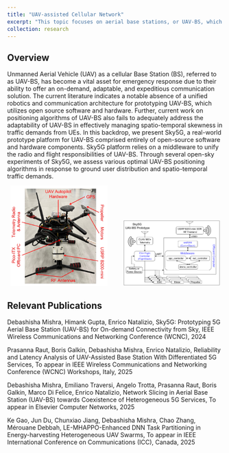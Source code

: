 ```yaml
---
title: "UAV-assisted Cellular Network"
excerpt: "This topic focuses on aerial base stations, or UAV-BS, which are a result of combining 5G mobile base stations with unmanned aerial vehicles (UAVs) to provide a flexible, quick, and on-demand communication solution."
collection: research
---
```


## Overview
Unmanned Aerial Vehicle (UAV) as a cellular Base Station (BS), referred to as UAV-BS, has become a vital asset for emergency response due to their ability to offer an on-demand, adaptable, and expeditious communication solution. The current literature indicates a notable absence of a unified robotics and communication architecture for prototyping UAV-BS, which utilizes open source software and hardware. Further, current work on positioning algorithms of UAV-BS also fails to adequately address the adaptability of UAV-BS in effectively managing spatio-temporal skewness in traffic demands from UEs. In this backdrop, we present Sky5G, a real-world prototype platform for UAV-BS comprised entirely of open-source software and hardware components. Sky5G platform relies on a middleware to unify the radio and flight responsibilities of UAV-BS. Through several open-sky experiments of Sky5G, we assess various optimal UAV-BS positioning algorithms in response to ground user distribution and spatio-temporal traffic demands.

<!-- <br/><img src='/images/UAV-BS-Prototype.png'><br/>
<img src='/images/UAV-BS-Arch.png'> -->

<p align="center">
  <img alt="Light" src="/images/UAV-BS-Prototype.png" width="45%">
&nbsp; &nbsp; &nbsp; &nbsp;
  <img alt="Dark" src="/images/UAV-BS-Arch.png" width="45%">
</p>

## Relevant Publications
Debashisha Mishra, Himank Gupta, Enrico Natalizio, Sky5G: Prototyping 5G Aerial Base Station (UAV-BS) for On-demand Connectivity from Sky, IEEE Wireless Communications and Networking Conference (WCNC), 2024

Prasanna Raut, Boris Galkin, Debashisha Mishra, Enrico Natalizio, Reliability and Latency Analysis of UAV-Assisted Base Station With Differentiated 5G Services, To appear in IEEE Wireless Communications and Networking Conference (WCNC) Workshops, Italy, 2025

Debashisha Mishra, Emiliano Traversi, Angelo Trotta, Prasanna Raut, Boris Galkin, Marco Di Felice, Enrico Natalizio, Network Slicing in Aerial Base Station (UAV-BS) towards Coexistence of Heterogeneous 5G Services, To appear in Elsevier Computer Networks, 2025

Ke Gao, Jun Du, Chunxiao Jiang, Debashisha Mishra, Chao Zhang, Mérouane Debbah, LE-MHAPPO-Enhanced DNN Task Partitioning in Energy-harvesting Heterogeneous UAV Swarms, To appear in IEEE International Conference on Communications (ICC), Canada, 2025
